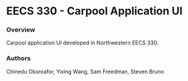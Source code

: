 # EECS 330 - Carpool Application UI

### Overview
Carpool application UI developed in Northwestern EECS 330.

### Authors 
  Chinedu Okoroafor, Yixing Wang, Sam Freedman, Steven Bruno
